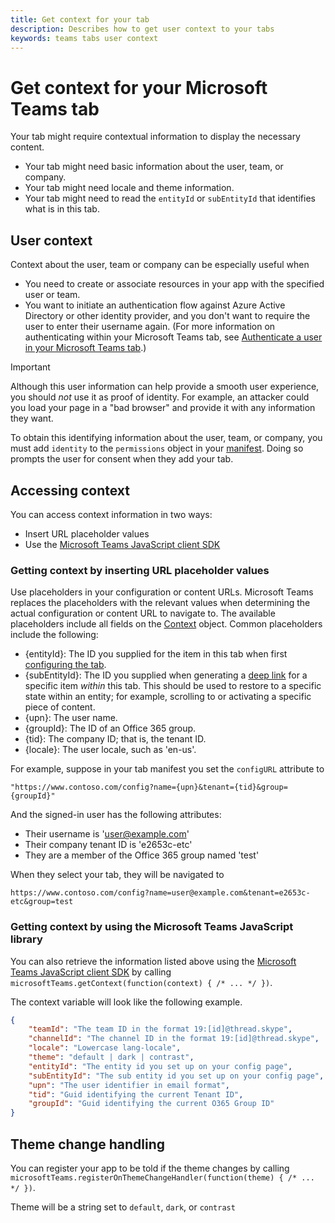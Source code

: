 ```yaml
---
title: Get context for your tab
description: Describes how to get user context to your tabs
keywords: teams tabs user context
---
```


# Get context for your Microsoft Teams tab

Your tab might require contextual information to display the necessary content.

* Your tab might need basic information about the user, team, or company.
* Your tab might need locale and theme information.
* Your tab might need to read the `entityId` or `subEntityId` that identifies what is in this tab.

## User context

Context about the user, team or company can be especially useful when

* You need to create or associate resources in your app with the specified user or team.
* You want to initiate an authentication flow against Azure Active Directory or other identity provider, and you don't want to require the user to enter their username again. (For more information on authenticating within your Microsoft Teams tab, see [Authenticate a user in your Microsoft Teams tab](~/concepts/authentication).)

> [!IMPORTANT]
> Although this user information can help provide a smooth user experience, you should *not* use it as proof of identity. For example, an attacker could you load your page in a "bad browser" and provide it with any information they want.

To obtain this identifying information about the user, team, or company, you must add `identity` to the `permissions` object in your [manifest](~/resources/schema/manifest-schema#permissions). Doing so prompts the user for consent when they add your tab.

## Accessing context

You can access context information in two ways:

* Insert URL placeholder values
* Use the [Microsoft Teams JavaScript client SDK](/javascript/api/overview/msteams-client)

### Getting context by inserting URL placeholder values

Use placeholders in your configuration or content URLs. Microsoft Teams replaces the placeholders with the relevant values when determining the actual configuration or content URL to navigate to. The available placeholders include all fields on the [Context](/javascript/api/msteams-client/microsoftteams.context) object. Common placeholders include the following:

* {entityId}: The ID you supplied for the item in this tab when first [configuring the tab](~/concepts/tabs/tabs-configuration).
* {subEntityId}: The ID you supplied when generating a [deep link](~/concepts/deep-links) for a specific item _within_ this tab. This should be used to restore to a specific state within an entity; for example, scrolling to or activating a specific piece of content.
* {upn}: The user name.
* {groupId}: The ID of an Office 365 group.
* {tid}: The company ID; that is, the tenant ID.
* {locale}: The user locale, such as 'en-us'.

For example, suppose in your tab manifest you set the `configURL` attribute to

`"https://www.contoso.com/config?name={upn}&tenant={tid}&group={groupId}"`

And the signed-in user has the following attributes:

* Their username is 'user@example.com'
* Their company tenant ID is 'e2653c-etc'
* They are a member of the Office 365 group named 'test' 

When they select your tab, they will be navigated to

`https://www.contoso.com/config?name=user@example.com&tenant=e2653c-etc&group=test`

### Getting context by using the Microsoft Teams JavaScript library

You can also retrieve the information listed above using the [Microsoft Teams JavaScript client SDK](/javascript/api/overview/msteams-client) by calling `microsoftTeams.getContext(function(context) { /* ... */ })`.

The context variable will look like the following example.

```json
{
    "teamId": "The team ID in the format 19:[id]@thread.skype",
    "channelId": "The channel ID in the format 19:[id]@thread.skype",
    "locale": "Lowercase lang-locale",
    "theme": "default | dark | contrast",
    "entityId": "The entity id you set up on your config page",
    "subEntityId": "The sub entity id you set up on your config page",
    "upn": "The user identifier in email format",
    "tid": "Guid identifying the current Tenant ID",
    "groupId": "Guid identifying the current O365 Group ID"
}
```

## Theme change handling

You can register your app to be told if the theme changes by calling `microsoftTeams.registerOnThemeChangeHandler(function(theme) { /* ... */ })`.

Theme will be a string set to `default`, `dark`, or `contrast`
